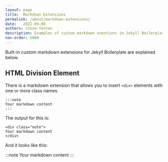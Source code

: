 ```yaml
---
layout: page
title:  Markdown Extensions
permalink: /about/markdown-extensions/
date:   2022-09-06
authors: steve-fenton
description: Examples of custom markdown exentions in Jekyll Boilerplate.
nav-order: 5000
---
```


Built-in custom markdown extensions for Jekyll Boilerplate are explained below.

## HTML Division Element

There is a markdown extension that allows you to insert `<div>` elements with one or more class names.

    :::note
    Your markdown content
    :::

The output for this is:

    <div class="note">
    Your markdown content
    </div>

And it looks like this:

:::note
Your markdown content
:::

